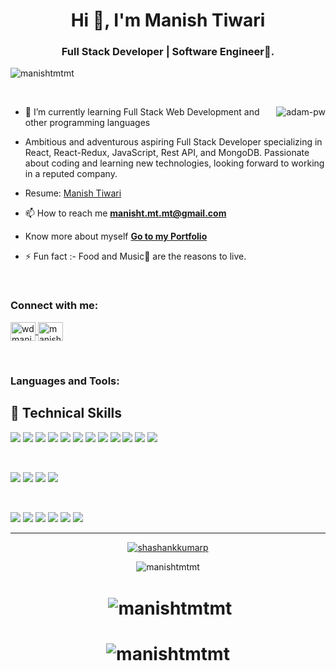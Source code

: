 <h1 align="center">Hi 👋, I'm Manish Tiwari</h1>
<h3 align="center">Full Stack Developer | Software Engineer🌟.</h3>

<p align="left"> <img src="https://komarev.com/ghpvc/?username=manishtmtmt&label=Profile%20views&color=0e75b6&style=flat" alt="manishtmtmt" /> </p>

<br>

<p><img align="right" src="https://github.com/Adam-pw/Adam-pw/blob/main/animation_500_kxa883sd.gif" alt="adam-pw" /></p>


- 🌱 I’m currently learning Full Stack Web Development and other programming languages

- Ambitious and adventurous aspiring Full Stack Developer specializing in React, React-Redux, JavaScript, Rest API, and MongoDB. Passionate about coding and learning new technologies, looking forward to working in a reputed company.

- Resume: [Manish Tiwari](https://drive.google.com/file/d/15gYg7n4eV3aeQc-fc3c_MPMe2hzPnqxn/view?usp=sharing)

- 📫 How to reach me **manisht.mt.mt@gmail.com**

- Know more about myself **[Go to my Portfolio](https://manish-portfolio-coral.vercel.app/)**

- ⚡ Fun fact :- Food and Music🎵 are the reasons to live.

<br>

<h3 align="left">Connect with me:</h3>
<p align="left">
  <a href="https://www.linkedin.com/in/wdmanisht/" target="blank">
    <img align="center" src="https://raw.githubusercontent.com/rahuldkjain/github-profile-readme-generator/master/src/images/icons/Social/linked-in-alt.svg" alt="wdmanisht" height="30" width="40" />
  </a>
  <a href="https://twitter.com/manisht_mt" target="blank">
    <img align="center" src="https://raw.githubusercontent.com/rahuldkjain/github-profile-readme-generator/master/src/images/icons/Social/twitter.svg" alt="manisht_mt" height="30" width="40" />
  </a>
</p>

<br>

<h3 align="left">Languages and Tools:</h3>

## 💼 Technical Skills

![](https://img.shields.io/badge/Code-Node.js-informational?style=flat&logo=nodejs&color=#79aa5d)
![](https://img.shields.io/badge/code-Nest.js-information?style=flat&logo=nestjs&color=E0234E)
![](https://img.shields.io/badge/code-Typescript-information?style=flat&logo=typescript&color=3178C6)
![](https://img.shields.io/badge/code-NextJs-information?style=flat&logo=next.js)
![](https://img.shields.io/badge/Code-Mongoose-informational?style=flat&logo=mongoose&color=CB3837)
![](https://img.shields.io/badge/Code-Mongodb-informational?style=flat&logo=mongodb&color=#116149)
![](https://img.shields.io/badge/Code-Express-informational?style=flat&logo=express&color=#466a9c)
![](https://img.shields.io/badge/Code-React-informational?style=flat&logo=react&color=61DAFB)
![](https://img.shields.io/badge/Code-Redux-informational?style=flat&logo=Redux&color=764ABC)
![](https://img.shields.io/badge/Code-JavaScript-informational?style=flat&logo=JavaScript&color=F7DF1E)
![](https://img.shields.io/badge/Code-HTML5-informational?style=flat&logo=HTML5&color=E34F26)
![](https://img.shields.io/badge/code-CSS3-information?style=flat&logo=css3&color=395ACE)

</br>

![](https://img.shields.io/badge/Style-ChakraUI-informational?style=flat&logo=ChakraUi&color=00C7B7)
![](https://img.shields.io/badge/Style-Bootstrap-informational?style=flat&logo=Bootstrap&color=7952B3)
![](https://img.shields.io/badge/Style-MaterialUi-informational?style=flat&logo=MaterialUi&color=purple)
![](https://img.shields.io/badge/Style-CSS3-informational?style=flat&logo=CSS3&color=1572B6)

</br>

![](https://img.shields.io/badge/Tools-NPM-informational?style=flat&logo=NPM&color=CB3837)
![](https://img.shields.io/badge/Tools-Netlify-informational?style=flat&logo=netlify&color=00C7B7)
![](https://img.shields.io/badge/Tools-GitHub-informational?style=flat&logo=GitHub&color=181717)
![](https://img.shields.io/badge/Tools-Git-informational?style=flat&logo=Git&color=F05032)
![](https://img.shields.io/badge/Tools-Heroku-informational?style=flat&logo=Heroku&color=430098)
![](https://img.shields.io/badge/tools-Docker-information?style=flat&logo=docker&color=59ACDE)

<hr/>

<p align="center"> <a href="https://github.com/ryo-ma/github-profile-trophy"><img src="https://github-profile-trophy.vercel.app/?username=shashankkumarp" alt="shashankkumarp" /></a> </p>

<div align="center"><img align="center" src="https://github-readme-stats.vercel.app/api/top-langs?username=manishtmtmt&show_icons=true&locale=en&layout=compact" alt="manishtmtmt" /></div>
<h1><div align="center">&nbsp;<img align="center" src="https://github-readme-stats.vercel.app/api?username=manishtmtmt&show_icons=true&locale=en" alt="manishtmtmt" /></div></h1>
  <h1>
 <div align="center"><img align="center" src="https://github-readme-streak-stats.herokuapp.com/?user=manishtmtmt&" alt="manishtmtmt" /></div>

</h1>
